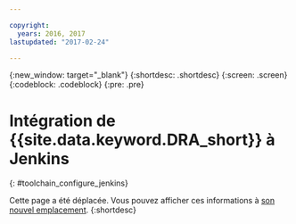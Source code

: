 ```yaml
---

copyright:
  years: 2016, 2017
lastupdated: "2017-02-24"

---
```


{:new_window: target="_blank"}
{:shortdesc: .shortdesc}
{:screen: .screen}
{:codeblock: .codeblock}
{:pre: .pre}

# Intégration de {{site.data.keyword.DRA_short}} à Jenkins
{: #toolchain_configure_jenkins}

Cette page a été déplacée. Vous pouvez afficher ces informations à [son nouvel emplacement](/docs/services/DevOpsInsights/about_risk.html).
{:shortdesc}

